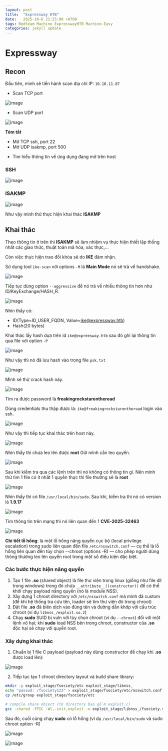 ```yaml
---
layout: post
title:  "Expressway HTB"
date:   2025-10-6 21:25:00 +0700
tags: Redteam Machine ExpresswayHTB Machine-Easy
categories: jekyll update
---
```


# Expressway 

## Recon 

Đầu tiên, mình sẽ tiến hành scan địa chỉ IP: `10.10.11.87`

* Scan TCP port

![image](https://hackmd.io/_uploads/r1KIVjkall.png)

* Scan UDP port 

![image](https://hackmd.io/_uploads/SyHdjo1pxe.png)

**Tóm tắt**
- Mở TCP ssh, port 22 
- Mở UDP isakmp, port 500 

* Tìm hiểu thông tin về ứng dụng đang mở trên host

### SSH 

![image](https://hackmd.io/_uploads/ByUEzhJ6xg.png)

### ISAKMP

![image](https://hackmd.io/_uploads/SJ3EXn16ex.png)

Như vậy mình thử thực hiện khai thác **ISAKMP**

## Khai thác 

Theo thông tin ở trên thì **ISAKMP** sẽ làm nhiệm vụ thực hiện thiết lập thống nhất các giao thức, thuật toán mã hóa, xác thực,... 

Còn việc thực hiện trao đổi khóa sẽ do **IKE** đảm nhận. 

Sử dụng tool `ike-scan` với options `-M` là **Main Mode** nó sẽ trả về handshake.

![image](https://hackmd.io/_uploads/SkS6S3yaxx.png)

Tiếp tục dùng option `--aggressive` để nó trả về nhiều thông tin hơn như ID/KeyExchange/HASH_R. 

![image](https://hackmd.io/_uploads/HkNCUhJTxx.png)

Nhìn thấy có: 
- ID(Type=ID_USER_FQDN, Value=ike@expressway.htb)
- Hash(20 bytes)

Khai thác lấy hash dựa trên id `ike@expreesway.htb` sau đó ghi lại thông tin qua file với option `-P`

![image](https://hackmd.io/_uploads/rJnzOhkTlg.png)

Như vậy thì nó đã lưu hash vào trong file `psk.txt` 

![image](https://hackmd.io/_uploads/rJCNOhJagx.png)

Mình sẽ thử crack hash này. 

![image](https://hackmd.io/_uploads/r19tdhy6xg.png)

Tìm ra được password là **freakingrockstarontheroad**

Dùng credentials thu thập được là: `ike@freakingrockstarontheroad` login vào ssh. 

![image](https://hackmd.io/_uploads/HyVxKhy6ll.png)

Như vậy thì tiếp tục khai thác trên host này. 

![image](https://hackmd.io/_uploads/rJUFF2ypxl.png)

Nhìn thấy thì chưa leo lên được **root**
Giờ mình cần leo quyền. 

![image](https://hackmd.io/_uploads/r143h2yaxl.png)

Sau khi kiểm tra qua các lệnh trên thì nó không có thông tin gì. 
Nên mình thử tìm 1 file có ít nhất 1 quyền thực thi file thường sẽ là **root**

![image](https://hackmd.io/_uploads/SkAla3kTll.png)

Nhìn thấy thì có file `/usr/local/bin/sudo`. Sau khi, kiểm tra thì nó có version là **1.9.17**

![image](https://hackmd.io/_uploads/rJ7L62k6le.png)

Tìm thông tin trên mạng thì nó liên quan đến 1 **CVE-2025-32463**

![image](https://hackmd.io/_uploads/H1K202ypxe.png)

**Chi tiết lỗ hổng**: là một lỗ hổng nâng quyền cục bộ (local privilege escalation) trong sudo liên quan đến file `/etc/nsswitch.conf` — cụ thể là lỗ hổng liên quan đến tùy chọn --chroot (options -R) — cho phép người dùng thông thường leo lên quyền root trong một số điều kiện đặc biệt. 

### Các bước thực hiện nâng quyền 

1. Tạo 1 file **.so** (shared object) là file thư viện trong linux (giống như file dll trong windows) trong đó chứa 
`__attribute__((constructor))`  để có thể khởi chạy payload nâng quyền (nó là module NSS).
2. Xây dựng 1 chroot directory với `/etc/nsswitch.conf` mà mình đã custom (để khi hệ thống tra cứu tên, loader sẽ tìm thư viện đó trong chroot)
3. Đặt file **.so** đã biên dịch vào đúng tên và đường dẫn khớp với cấu trúc chroot (ví dụ `libnss_/exploit.so.2`)
4. Chạy **sudo** SUID bị vuln với tùy chọn chroot (ví dụ `--chroot`) đối với một lệnh vô hại; khi **sudo** load NSS bên trong chroot, constructor của **.so** độc hại sẽ chạy với quyền root.

### Xây dựng khai thác 

1. Chuẩn bị 1 file C payload (payload này dùng constructor để chạy khi **.so** được load lên): 

![image](https://hackmd.io/_uploads/S19vKBbTle.png)

2. Tiếp tục tạo 1 chroot directory layout và build share library:

```bash 
mkdir -p exploit_stage/fsociety/etc exploit_stage/libnss_
echo "passwd: /fsociety123" > exploit_stage/fsociety/etc/nsswitch.conf
cp /etc/group exploit_stage/fsociety/etc 
```

```bash 
# compile share object (từ directory bao gồm exploit.c)
gcc -shared -fPIC -Wl,-init,exploit -o exploit_stage/libnss_/fsociety.so.2 exploit.c
``` 

Sau đó, cuối cùng chạy **sudo** có lỗ hổng (ví dụ `/usr/local/bin/sudo` và sudo chroot option -R)

![image](https://hackmd.io/_uploads/HyM9xIWpex.png)

![image](https://hackmd.io/_uploads/r1M6eL-pgx.png)



